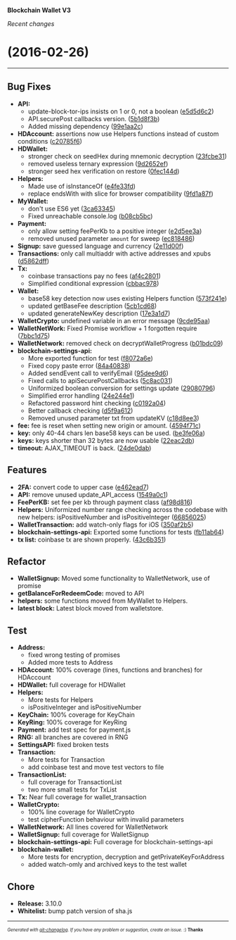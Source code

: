__Blockchain Wallet V3__

_Recent changes_

#   (2016-02-26)



---

## Bug Fixes

- **API:**
  - update-block-tor-ips insists on 1 or 0, not a boolean
  ([e5d5d6c2](https://github.com/blockchain/My-Wallet-V3/commit/e5d5d6c2488c0c31d58d9527851d9c97d8ca7b61))
  - API.securePost callbacks version.
  ([5b1d8f3b](https://github.com/blockchain/My-Wallet-V3/commit/5b1d8f3baa0b0da2b69effe31a07636090bc20a4))
  - Added missing dependency
  ([99e1aa2c](https://github.com/blockchain/My-Wallet-V3/commit/99e1aa2cccb0b173c6bef43d30c230169d277612))
- **HDAccount:** assertions now use Helpers functions instead of custom conditions
  ([c20785f6](https://github.com/blockchain/My-Wallet-V3/commit/c20785f68475924aef5a50f99d9e7c2e533a8f9d))
- **HDWallet:**
  - stronger check on seedHex during mnemonic decryption
  ([23fcbe31](https://github.com/blockchain/My-Wallet-V3/commit/23fcbe31ef98254d2221f57f47ef1d1ae3573d2c))
  - removed useless ternary expression
  ([9d2652ef](https://github.com/blockchain/My-Wallet-V3/commit/9d2652efd6c4745cb8ada32f1ee77e651a497f33))
  - stronger seed hex verification on restore
  ([0fec144d](https://github.com/blockchain/My-Wallet-V3/commit/0fec144da6ac4c98d8d84ce014c78fc4394ca31c))
- **Helpers:**
  - Made use of isInstanceOf
  ([e4fe33fd](https://github.com/blockchain/My-Wallet-V3/commit/e4fe33fd61274fdd1bf968dfe9cb49c592eb9499))
  - replace endsWith with slice for browser compatibility
  ([9fd1a87f](https://github.com/blockchain/My-Wallet-V3/commit/9fd1a87f451eea3bc5c7855b0607954dbfffcafe))
- **MyWallet:**
  - don't use ES6 yet
  ([3ca63345](https://github.com/blockchain/My-Wallet-V3/commit/3ca633453033856ee517757abe9d88a74031c1a4))
  - Fixed unreachable console.log
  ([b08cb5bc](https://github.com/blockchain/My-Wallet-V3/commit/b08cb5bc0ffbda77ed7fad097fb251464cd193d0))
- **Payment:**
  - only allow setting feePerKb to a positive integer
  ([e2d5ee3a](https://github.com/blockchain/My-Wallet-V3/commit/e2d5ee3abdde4e8aa774d8b02db668f7602088ed))
  - removed unused parameter `amount` for sweep
  ([ec818486](https://github.com/blockchain/My-Wallet-V3/commit/ec8184869479b13b39231fb8827435a1fdae1111))
- **Signup:** save guessed language and currency
  ([2e11d00f](https://github.com/blockchain/My-Wallet-V3/commit/2e11d00fc0d57cce4c64dbb6fede0f058ea21f4b))
- **Transactions:** only call multiaddr with active addresses and xpubs
  ([d5862dff](https://github.com/blockchain/My-Wallet-V3/commit/d5862dff537c78ff4e2110ec9ce3665526cb8335))
- **Tx:**
  - coinbase transactions pay no fees
  ([af4c2801](https://github.com/blockchain/My-Wallet-V3/commit/af4c2801b8fc37f5252224f69fd54a1a14a09c4b))
  - Simplified conditional expression
  ([cbbac978](https://github.com/blockchain/My-Wallet-V3/commit/cbbac97833fd682c54ff45caab508876ce3fd43b))
- **Wallet:**
  - base58 key detection now uses existing Helpers function
  ([573f241e](https://github.com/blockchain/My-Wallet-V3/commit/573f241eeaf71e0f249b45c11498b2b252fea690))
  - updated getBaseFee description
  ([5cb1cd68](https://github.com/blockchain/My-Wallet-V3/commit/5cb1cd6832b47da185722dee9437efe30b04c46d))
  - updated generateNewKey description
  ([17e3a1d7](https://github.com/blockchain/My-Wallet-V3/commit/17e3a1d780bc8c911e05e8a99e2e00720221561a))
- **WalletCrypto:** undefined variable in an error message
  ([9cde95aa](https://github.com/blockchain/My-Wallet-V3/commit/9cde95aacffde7affa3782b379b051804e605ae7))
- **WalletNetWork:** Fixed Promise workflow + 1 forgotten require
  ([7bbc1d75](https://github.com/blockchain/My-Wallet-V3/commit/7bbc1d750cfb75e7011d9c84ed311b9ba1773c2d))
- **WalletNetwork:** removed check on decryptWalletProgress
  ([b01bdc09](https://github.com/blockchain/My-Wallet-V3/commit/b01bdc097cbe6e796e250cce73e0f2d16026be8b))
- **blockchain-settings-api:**
  - More exported function for test
  ([f8072a6e](https://github.com/blockchain/My-Wallet-V3/commit/f8072a6eb7bb5bf05227d8879ce84987cf93544b))
  - Fixed copy paste error
  ([84a40838](https://github.com/blockchain/My-Wallet-V3/commit/84a408384b1ec3e60273a4b62bc4b7655c1b5193))
  - Added sendEvent call to verifyEmail
  ([95dee9d6](https://github.com/blockchain/My-Wallet-V3/commit/95dee9d672c8a7439b7ccf7c85206d01d2cfa086))
  - Fixed calls to apiSecurePostCallbacks
  ([5c8ac031](https://github.com/blockchain/My-Wallet-V3/commit/5c8ac031a0ae1eaac04bb2de13b1824c193b4919))
  - Uniformized boolean conversion for settings update
  ([29080796](https://github.com/blockchain/My-Wallet-V3/commit/29080796074e998b06ee71b2c640eedb7d29c8fb))
  - Simplified error handling
  ([24e244e1](https://github.com/blockchain/My-Wallet-V3/commit/24e244e18094a6ef44e08898f0a1fd968caa9e90))
  - Refactored password hint checking
  ([c0192a04](https://github.com/blockchain/My-Wallet-V3/commit/c0192a04c61eecc2c4f7ac25c6988abe8c5bfc76))
  - Better callback checking
  ([d5f9a612](https://github.com/blockchain/My-Wallet-V3/commit/d5f9a612bec547d7263b00208e357b6025b62260))
  - Removed unused parameter txt from updateKV
  ([c18d8ee3](https://github.com/blockchain/My-Wallet-V3/commit/c18d8ee388b2574a8222bd4f5fef1c1e698c188c))
- **fee:** fee is reset when setting new origin or amount.
  ([4594f71c](https://github.com/blockchain/My-Wallet-V3/commit/4594f71c0ee39364b3a0b6345f7cec8fddbb2111))
- **key:** only 40-44 chars len base58 keys can be used.
  ([be3fe06a](https://github.com/blockchain/My-Wallet-V3/commit/be3fe06a120b2ac62720ec768116644f4a695455))
- **keys:** keys shorter than 32 bytes are now usable
  ([22eac2db](https://github.com/blockchain/My-Wallet-V3/commit/22eac2db143f747395e50904a8276345d6a12558))
- **timeout:** AJAX_TIMEOUT is back.
  ([24de0dab](https://github.com/blockchain/My-Wallet-V3/commit/24de0dab22daea4ce02f3fa2ccd4bf1e616dec1d))


## Features

- **2FA:** convert code to upper case
  ([e462ead7](https://github.com/blockchain/My-Wallet-V3/commit/e462ead75fa953db4050e3140f25f3078ee563d5))
- **API:** remove unused update_API_access
  ([1549a0c1](https://github.com/blockchain/My-Wallet-V3/commit/1549a0c16e5bf5e8a708e0febbb4a23f3a55824b))
- **FeePerKB:** set fee per kb through payment class
  ([af98d816](https://github.com/blockchain/My-Wallet-V3/commit/af98d816190cbe9dd0bd83f6cb37f3c3b29f5053))
- **Helpers:** Uniformized number range checking across the codebase with new helpers: isPositiveNumber and isPositiveInteger
  ([66856025](https://github.com/blockchain/My-Wallet-V3/commit/66856025822b02247e8a54385620012e661655d6))
- **WalletTransaction:** add watch-only flags for iOS
  ([350af2b5](https://github.com/blockchain/My-Wallet-V3/commit/350af2b55aba62bf7fb0633c1ddef42c74bc2861))
- **blockchain-settings-api:** Exported some functions for tests
  ([fb11ab64](https://github.com/blockchain/My-Wallet-V3/commit/fb11ab640c3070e251dbfc74882626a31febe749))
- **tx list:** coinbase tx are shown properly.
  ([43c6b351](https://github.com/blockchain/My-Wallet-V3/commit/43c6b3510eee10ae6b529be2601149e0d99a5dad))


## Refactor

- **WalletSignup:** Moved some functionality to WalletNetwork, use of promise
- **getBalanceForRedeemCode:** moved to API
- **helpers:** some functions moved from MyWallet to Helpers.
- **latest block:** Latest block moved from walletstore.


## Test

- **Address:**
  - fixed wrong testing of promises
  - Added more tests to Address
- **HDAccount:** 100% coverage (lines, functions and branches) for HDAccount
- **HDWallet:** full coverage for HDWallet
- **Helpers:**
  - More tests for Helpers
  - isPositiveInteger and isPositiveNumber
- **KeyChain:** 100% coverage for KeyChain
- **KeyRing:** 100% coverage for KeyRing
- **Payment:** add test spec for payment.js
- **RNG:** all branches are covered in RNG
- **SettingsAPI:** fixed broken tests
- **Transaction:**
  - More tests for Transaction
  - add coinbase test and move test vectors to file
- **TransactionList:**
  - full coverage for TransactionList
  - two more small tests for TxList
- **Tx:** Near full coverage for wallet_transaction
- **WalletCrypto:**
  - 100% line coverage for WalletCrypto
  - test cipherFunction behaviour with invalid parameters
- **WalletNetwork:** All lines covered for WalletNetwork
- **WalletSignup:** full coverage for WalletSignup
- **blockchain-settings-api:** Full coverage for blockchain-settings-api
- **blockchain-wallet:**
  - More tests for encryption, decryption and getPrivateKeyForAddress
  - added watch-omly and archived keys to the test wallet


## Chore

- **Release:** 3.10.0
- **Whitelist:** bump patch version of sha.js



---
<sub><sup>*Generated with [git-changelog](https://github.com/rafinskipg/git-changelog). If you have any problem or suggestion, create an issue.* :) **Thanks** </sub></sup>